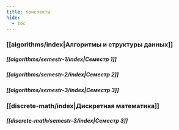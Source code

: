 ```yaml
---
title: Конспекты
hide: 
  - toc
---
```


### [[algorithms/index|Алгоритмы и структуры данных]]
##### [[algorithms/semestr-1/index|Семестр 1]]
##### [[algorithms/semestr-2/index|Семестр 2]]
##### [[algorithms/semestr-3/index|Семестр 3]]

### [[discrete-math/index|Дискретная математика]]
##### [[discrete-math/semestr-3/index|Семестр 3]]